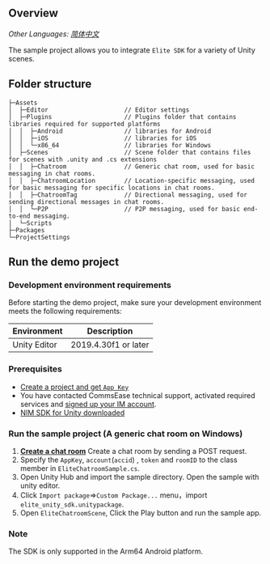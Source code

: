 ## Overview
_Other Languages: [简体中文](README_zh_CN.md)_

The sample project allows you to integrate `Elite SDK` for a variety of Unity scenes. 

## Folder structure
```
├─Assets
│  ├─Editor                     // Editor settings
│  ├─Plugins                    // Plugins folder that contains libraries required for supported platforms
│  │  ├─Android                 // libraries for Android
│  │  ├─iOS                     // libraries for iOS
│  │  └─x86_64                  // libraries for Windows
│  ├─Scenes                     // Scene folder that contains files for scenes with .unity and .cs extensions
│  │  ├─Chatroom                // Generic chat room, used for basic messaging in chat rooms.
│  │  ├─ChatroomLocation        // Location-specific messaging, used for basic messaging for specific locations in chat rooms.
│  │  ├─ChatroomTag             // Directional messaging, used for sending directional messages in chat rooms.
│  │  └─P2P                     // P2P messaging, used for basic end-to-end messaging.
│  └─Scripts
├─Packages
└─ProjectSettings
```

## Run the demo project

### Development environment requirements

Before starting the demo project, make sure your development environment meets the following requirements:

| Environment | Description |
|--------|--------|
| Unity Editor | 2019.4.30f1 or later |


### Prerequisites

- [Create a project and get `App Key`](https://doc.yunxin.163.com/nertc/docs/DE3NDM0NTI?platform=unity)
- You have contacted CommsEase technical support, activated required services and [signed up your IM account](https://doc.yunxin.163.com/messaging/docs/jMwMTQxODk?platform=android).
- [NIM SDK for Unity downloaded](https://yx-web-nosdn.netease.im/package/1663060266301/elite_unity_sdk_0.3.0.7z?download=elite_unity_sdk_0.3.0.7z)

### Run the sample project (A generic chat room on Windows)
1. [**Create a chat room**](https://doc.yunxin.163.com/messaging/docs/jA0MzQxOTI?platform=server)
Create a chat room by sending a POST request.
2. Specify the `AppKey`, `account`(`accid`) , `token` and `roomID` to the class member in `EliteChatroomSample.cs`.
3. Open Unity Hub and import the sample directory. Open the sample with unity editor.
4. Click `Import package`=>`Custom Package...` menu，import `elite_unity_sdk.unitypackage`.
5. Open `EliteChatroomScene`, Click the Play button and run the sample app. 

### Note
The SDK is only supported in the Arm64 Android platform.

